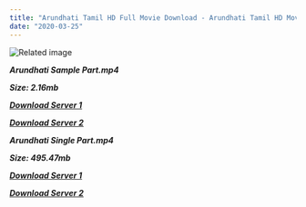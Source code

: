 ```yaml
---
title: "Arundhati Tamil HD Full Movie Download - Arundhati Tamil HD Movie Download"
date: "2020-03-25"
---
```


![Related image](https://i.pinimg.com/originals/34/1b/ca/341bcaf36980030b31306b6e7219046b.jpg)

**_Arundhati Sample Part.mp4_**

**_Size: 2.16mb_**

**_[Download Server 1](http://b7.wetransfer.vip/files/Tamil{8713b6b5f6e59cdcf244c33a3a7a492372c7347c9d869ddefa7d70dd3612d3d9}20Movies/Tamil{8713b6b5f6e59cdcf244c33a3a7a492372c7347c9d869ddefa7d70dd3612d3d9}20Recent{8713b6b5f6e59cdcf244c33a3a7a492372c7347c9d869ddefa7d70dd3612d3d9}20Movies/{8713b6b5f6e59cdcf244c33a3a7a492372c7347c9d869ddefa7d70dd3612d3d9}20Arundhati{8713b6b5f6e59cdcf244c33a3a7a492372c7347c9d869ddefa7d70dd3612d3d9}20(2009)/{8713b6b5f6e59cdcf244c33a3a7a492372c7347c9d869ddefa7d70dd3612d3d9}20Arundhati{8713b6b5f6e59cdcf244c33a3a7a492372c7347c9d869ddefa7d70dd3612d3d9}20BDRip/Arundhati{8713b6b5f6e59cdcf244c33a3a7a492372c7347c9d869ddefa7d70dd3612d3d9}20(2009){8713b6b5f6e59cdcf244c33a3a7a492372c7347c9d869ddefa7d70dd3612d3d9}20Sample{8713b6b5f6e59cdcf244c33a3a7a492372c7347c9d869ddefa7d70dd3612d3d9}20(640x360).mp4)_**

**_[Download Server 2](http://b7.wetransfer.vip/files/Tamil{8713b6b5f6e59cdcf244c33a3a7a492372c7347c9d869ddefa7d70dd3612d3d9}20Movies/Tamil{8713b6b5f6e59cdcf244c33a3a7a492372c7347c9d869ddefa7d70dd3612d3d9}20Recent{8713b6b5f6e59cdcf244c33a3a7a492372c7347c9d869ddefa7d70dd3612d3d9}20Movies/{8713b6b5f6e59cdcf244c33a3a7a492372c7347c9d869ddefa7d70dd3612d3d9}20Arundhati{8713b6b5f6e59cdcf244c33a3a7a492372c7347c9d869ddefa7d70dd3612d3d9}20(2009)/{8713b6b5f6e59cdcf244c33a3a7a492372c7347c9d869ddefa7d70dd3612d3d9}20Arundhati{8713b6b5f6e59cdcf244c33a3a7a492372c7347c9d869ddefa7d70dd3612d3d9}20BDRip/Arundhati{8713b6b5f6e59cdcf244c33a3a7a492372c7347c9d869ddefa7d70dd3612d3d9}20(2009){8713b6b5f6e59cdcf244c33a3a7a492372c7347c9d869ddefa7d70dd3612d3d9}20Sample{8713b6b5f6e59cdcf244c33a3a7a492372c7347c9d869ddefa7d70dd3612d3d9}20(640x360).mp4)_**

**_Arundhati Single Part.mp4_**

**_Size: 495.47mb_**

**_[Download Server 1](http://b7.wetransfer.vip/files/Tamil{8713b6b5f6e59cdcf244c33a3a7a492372c7347c9d869ddefa7d70dd3612d3d9}20Movies/Tamil{8713b6b5f6e59cdcf244c33a3a7a492372c7347c9d869ddefa7d70dd3612d3d9}20Recent{8713b6b5f6e59cdcf244c33a3a7a492372c7347c9d869ddefa7d70dd3612d3d9}20Movies/{8713b6b5f6e59cdcf244c33a3a7a492372c7347c9d869ddefa7d70dd3612d3d9}20Arundhati{8713b6b5f6e59cdcf244c33a3a7a492372c7347c9d869ddefa7d70dd3612d3d9}20(2009)/{8713b6b5f6e59cdcf244c33a3a7a492372c7347c9d869ddefa7d70dd3612d3d9}20Arundhati{8713b6b5f6e59cdcf244c33a3a7a492372c7347c9d869ddefa7d70dd3612d3d9}20BDRip/Arundhati{8713b6b5f6e59cdcf244c33a3a7a492372c7347c9d869ddefa7d70dd3612d3d9}20(2009){8713b6b5f6e59cdcf244c33a3a7a492372c7347c9d869ddefa7d70dd3612d3d9}20Single{8713b6b5f6e59cdcf244c33a3a7a492372c7347c9d869ddefa7d70dd3612d3d9}20Part{8713b6b5f6e59cdcf244c33a3a7a492372c7347c9d869ddefa7d70dd3612d3d9}20(640x360).mp4)_**

**_[Download Server 2](http://b7.wetransfer.vip/files/Tamil{8713b6b5f6e59cdcf244c33a3a7a492372c7347c9d869ddefa7d70dd3612d3d9}20Movies/Tamil{8713b6b5f6e59cdcf244c33a3a7a492372c7347c9d869ddefa7d70dd3612d3d9}20Recent{8713b6b5f6e59cdcf244c33a3a7a492372c7347c9d869ddefa7d70dd3612d3d9}20Movies/{8713b6b5f6e59cdcf244c33a3a7a492372c7347c9d869ddefa7d70dd3612d3d9}20Arundhati{8713b6b5f6e59cdcf244c33a3a7a492372c7347c9d869ddefa7d70dd3612d3d9}20(2009)/{8713b6b5f6e59cdcf244c33a3a7a492372c7347c9d869ddefa7d70dd3612d3d9}20Arundhati{8713b6b5f6e59cdcf244c33a3a7a492372c7347c9d869ddefa7d70dd3612d3d9}20BDRip/Arundhati{8713b6b5f6e59cdcf244c33a3a7a492372c7347c9d869ddefa7d70dd3612d3d9}20(2009){8713b6b5f6e59cdcf244c33a3a7a492372c7347c9d869ddefa7d70dd3612d3d9}20Single{8713b6b5f6e59cdcf244c33a3a7a492372c7347c9d869ddefa7d70dd3612d3d9}20Part{8713b6b5f6e59cdcf244c33a3a7a492372c7347c9d869ddefa7d70dd3612d3d9}20(640x360).mp4)_**
